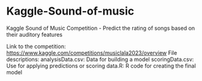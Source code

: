 # Kaggle-Sound-of-music
Kaggle Sound of Music Competition - Predict the rating of songs based on their auditory features

Link to the competition: https://www.kaggle.com/competitions/musiclala2023/overview
File descriptions:
  analysisData.csv: Data for building a model
  scoringData.csv: Use for applying predictions or scoring
  data.R: R code for creating the final model
  
